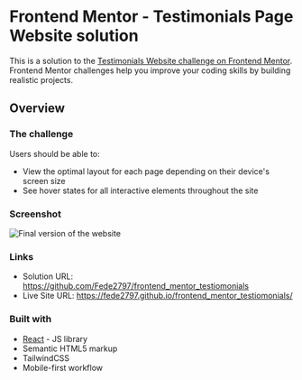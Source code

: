 # Frontend Mentor - Testimonials Page Website solution

This is a solution to the [Testimonials Website challenge on Frontend Mentor](https://www.frontendmentor.io/challenges/photosnap-multipage-website-nMDSrNmNW). Frontend Mentor challenges help you improve your coding skills by building realistic projects. 

## Overview

### The challenge

Users should be able to:

- View the optimal layout for each page depending on their device's screen size
- See hover states for all interactive elements throughout the site

### Screenshot

![Final version of the website](https://user-images.githubusercontent.com/91157539/234681310-8ba88ed3-f9a4-4183-9bde-0257d3277b8f.png)

### Links

- Solution URL: https://github.com/Fede2797/frontend_mentor_testiomonials
- Live Site URL: https://fede2797.github.io/frontend_mentor_testiomonials/

### Built with

- [React](https://reactjs.org/) - JS library
- Semantic HTML5 markup
- TailwindCSS
- Mobile-first workflow
